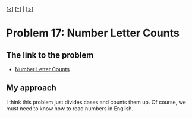 \[[<](./p0016.md)] \[[^](../README.md)] | \[[>](./p0018.md)]

# Problem 17: Number Letter Counts

## The link to the problem

- [Number Letter Counts](https://projecteuler.net/problem=17)

## My approach

I think this problem just divides cases and counts them up.
Of course, we must need to know how to read numbers in English.

